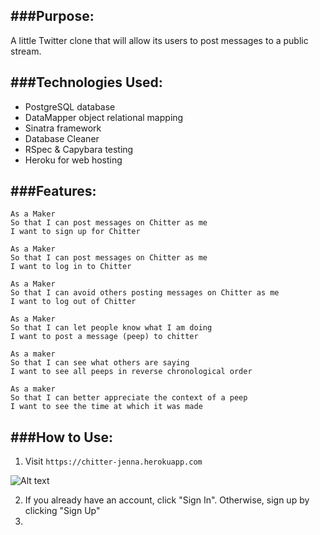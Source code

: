 ###Purpose:
-------------
A little Twitter clone that will allow its users to post messages to a public stream.

###Technologies Used:
-------------
* PostgreSQL database
* DataMapper object relational mapping
* Sinatra framework
* Database Cleaner
* RSpec & Capybara testing
* Heroku for web hosting


###Features:
-------------

```
As a Maker
So that I can post messages on Chitter as me
I want to sign up for Chitter

As a Maker
So that I can post messages on Chitter as me
I want to log in to Chitter

As a Maker
So that I can avoid others posting messages on Chitter as me
I want to log out of Chitter

As a Maker
So that I can let people know what I am doing  
I want to post a message (peep) to chitter

As a maker
So that I can see what others are saying  
I want to see all peeps in reverse chronological order

As a maker
So that I can better appreciate the context of a peep
I want to see the time at which it was made
```

###How to Use:
-------------
1. Visit `https://chitter-jenna.herokuapp.com`

![Alt text](/relative/path/to/img.jpg?raw=true "Entry Page")

2. If you already have an account, click "Sign In". Otherwise, sign up by clicking "Sign Up"
3.

